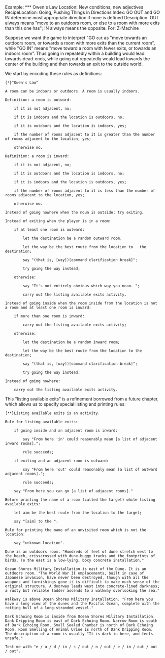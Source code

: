 Example: *** Owen's Law
Location: New conditions, new adjectives
RecipeLocation: Going, Pushing Things in Directions
Index: GO OUT and GO IN determine most appropriate direction if none is defined
Description: OUT always means "move to an outdoors room, or else to a room with more exits than this one has"; IN always means the opposite.
For: Z-Machine

  
Suppose we want the game to interpret "GO ``out`` as "move towards an outdoors room, or towards a room with more exits than the current room", while "GO IN" means "move toward a room with fewer exits, or towards an indoors room". Thus going in repeatedly within a building would lead towards dead-ends, while going out repeatedly would lead towards the center of the building and then towards an exit to the outside world.

  
We start by encoding these rules as definitions:

  

``` inform7
{*}"Owen's Law"

A room can be indoors or outdoors. A room is usually indoors.

Definition: a room is outward:

	if it is not adjacent, no;

	if it is indoors and the location is outdoors, no;

	if it is outdoors and the location is indoors, yes;

	if the number of rooms adjacent to it is greater than the number of rooms adjacent to the location, yes;

	otherwise no.

Definition: a room is inward:

	if it is not adjacent, no;

	if it is outdoors and the location is indoors, no;

	if it is indoors and the location is outdoors, yes;

	if the number of rooms adjacent to it is less than the number of rooms adjacent to the location, yes;

	otherwise no.

Instead of going nowhere when the noun is outside: try exiting.

Instead of exiting when the player is in a room:

	if at least one room is outward:

		let the destination be a random outward room;

		let the way be the best route from the location to	 the destination;

		say "(that is, [way])[command clarification break]";

		try going the way instead;

	otherwise:

		say "It's not entirely obvious which way you mean. ";

		carry out the listing available exits activity.

Instead of going inside when the room inside from the location is not a room and at least one room is inward:

	if more than one room is inward:

		carry out the listing available exits activity;

	otherwise:

		let the destination be a random inward room;

		let the way be the best route from the location to the destination;

		say "(that is, [way])[command clarification break]";

		try going the way instead.

Instead of going nowhere:

	carry out the listing available exits activity.
```

  
This "listing available exits" is a refinement borrowed from a future chapter, which allows us to specify special listing and printing rules:

  

``` inform7
{**}Listing available exits is an activity.

Rule for listing available exits:

	if going inside and an adjacent room is inward:

		say "From here 'in' could reasonably mean [a list of adjacent inward rooms].";

		rule succeeds;

	if exiting and an adjacent room is outward:

		say "From here 'out' could reasonably mean [a list of outward adjacent rooms].";

		rule succeeds;

	say "From here you can go [a list of adjacent rooms]."

Before printing the name of a room (called the target) while listing available exits:

	let aim be the best route from the location to the target;

	say "[aim] to the ".

Rule for printing the name of an unvisited room which is not the location:

	say "unknown location".

Dune is an outdoors room. "Hundreds of feet of dune stretch west to the beach, crisscrossed with dune-buggy tracks and the footprints of birds. To the east is a low-lying, boxy concrete installation."

Ocean Shores Military Installation is east of the Dune. It is an outdoors room. "The World War II emplacements, built in case of Japanese invasion, have never been destroyed, though with all the weapons and furnishings gone it is difficult to make much sense of the original structure. A doorway leads west into concrete-lined darkness; a rusty but reliable ladder ascends to a walkway overlooking the sea."

Walkway is above Ocean Shores Military Installation. "From here you have a long view of the dunes and the Pacific Ocean, complete with the rotting hull of a long-stranded vessel."

Dark Echoing Room is inside from Ocean Shores Military Installation. Dank Dripping Room is east of Dark Echoing Room. Narrow Room is south of Dark Echoing Room. Small Sealed Chamber is north of Dark Echoing Room. Room Smelling of Animal Urine is north of Dank Dripping Room. The description of a room is usually "It is dark in here, and feels unsafe."

Test me with "e / u / d / in / s / out / n / out / e / in / out / out / out".
```

